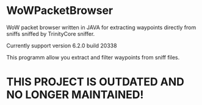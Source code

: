 # WoWPacketBrowser
WoW packet browser written in JAVA for extracting waypoints directly from sniffs sniffed by TrinityCore sniffer.

Currently support version 6.2.0 build 20338 

This programm allow you extract and filter waypoints from sniff files.

# THIS PROJECT IS OUTDATED AND NO LONGER MAINTAINED! 
